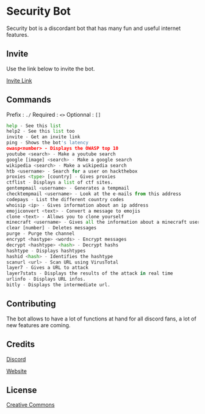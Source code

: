 # Security Bot

Security bot is a discordant bot that has many fun and useful internet features.

## Invite

Use the link below to invite the bot.

[Invite Link](https://bit.ly/2Mbw2YB)


## Commands
Prefix : ```./``` Required : ```<>``` Optionnal : ````[]````
```python
help - See this list
help2 - See this list too
invite - Get an invite link
ping - Shows the bot's latency
owasp<number> - Displays the OWASP top 10
youtube <search> - Make a youtube search
google [image] <search> - Make a google search
wikipedia <search> - Make a wikipedia search
htb <username> - Search for a user on hackthebox
proxies <type> [country] - Gives proxies
ctflist - Displays a list of ctf sites.
gentempmail <username> - Generates a tempmail
checktempmail <username> - Look at the e-mails from this address
codepays - List the different country codes
whoisip <ip> - Gives information about an ip address
emojiconvert <text> - Convert a message to emojis
clone <text> - Allows you to clone yourself
minecraft <username> - Gives all the information about a minecraft user
clear [number] - Deletes messages
purge - Purge the channel
encrypt <hastype> <words> - Encrypt messages
decrypt <hashtype> <hash> - Decrypt hashs
hashtype - Displays hashtypes
hashid <hash> - Identifies the hashtype
scanurl <url> - Scan URL using VirusTotal
layer7 - Gives a URL to attack
layer7stats - Displays the results of the attack in real time
urlinfo - Displays URL infos.
bitly - Displays the intermediate url.
```

## Contributing
The bot allows to have a lot of functions at hand for all discord fans, a lot of new features are coming.

## Credits

[Discord](https://discord.gg/v8QjgjE)

[Website](https://security-bot.dev/)


## License
[Creative Commons](https://creativecommons.org/licenses/by-sa/4.0/)
